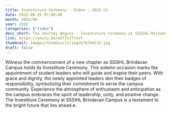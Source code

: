 ```yaml
---
title: Investiture Ceremony - Video - 2022-23
date: 2022-08-25 07:00:00
month: 2022/08
year: 2022
categories: ["video"]
desc_short: The Journey Begins - Investiture Ceremony at SSSIHL Brindavan Campus
link: https://youtu.be/oXTZv1TYxVY
thumbnail: images/thumbnails/img1670744132.jpg
draft: false
---
```


 Witness the commencement of a new chapter as SSSIHL Brindavan Campus holds its Investiture Ceremony. This solemn occasion marks the appointment of student leaders who will guide and inspire their peers. With grace and dignity, the newly appointed leaders don their badges of responsibility, symbolizing their commitment to serve the campus community. Experience the atmosphere of enthusiasm and anticipation as the campus embraces the spirit of leadership, unity, and positive change. The Investiture Ceremony at SSSIHL Brindavan Campus is a testament to the bright future that lies ahead.e.
